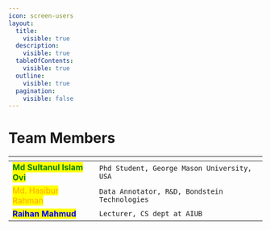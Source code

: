 ```yaml
---
icon: screen-users
layout:
  title:
    visible: true
  description:
    visible: true
  tableOfContents:
    visible: true
  outline:
    visible: true
  pagination:
    visible: false
---
```


# Team Members

<table data-view="cards"><thead><tr><th></th><th></th></tr></thead><tbody><tr><td><mark style="color:green;"><strong>Md Sultanul Islam Ovi</strong></mark> </td><td><code>Phd Student, George Mason University, USA</code></td></tr><tr><td><mark style="color:orange;">Md. Hasibur Rahman</mark></td><td><code>Data Annotator, R&#x26;D, Bondstein Technologies</code></td></tr><tr><td><mark style="color:blue;"><strong>Raihan Mahmud</strong></mark></td><td><code>Lecturer, CS dept at AIUB</code></td></tr></tbody></table>


